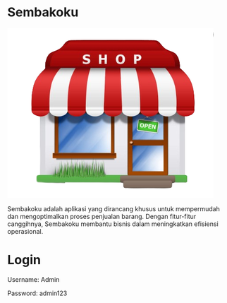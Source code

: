 # Sembakoku
![alt text](https://github.com/cakcak1414/SEMBAKOKU-Eleonora-Marcia-302-ERP/blob/main/assets/images/logo.png?raw=true)

Sembakoku adalah aplikasi yang dirancang khusus untuk mempermudah dan mengoptimalkan proses penjualan barang. Dengan fitur-fitur canggihnya, Sembakoku membantu bisnis dalam meningkatkan efisiensi operasional.

# Login
Username: Admin

Password: admin123

